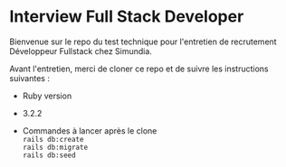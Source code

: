 # Interview Full Stack Developer

Bienvenue sur le repo du test technique pour l'entretien de recrutement Développeur Fullstack chez Simundia.

Avant l'entretien, merci de cloner ce repo et de suivre les instructions suivantes :

* Ruby version
* 3.2.2

* Commandes à lancer après le clone \
```rails db:create``` \
```rails db:migrate``` \
```rails db:seed```
